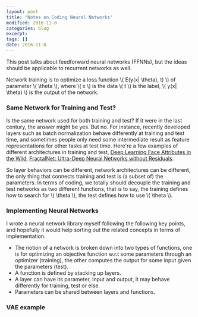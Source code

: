 ```yaml
---
layout: post
title: "Notes on Coding Neural Networks"
modified: 2016-11-8
categories: blog
excerpt:
tags: []
date: 2016-11-8
---
```


This post talks about feedforward neural networks (FFNNs), but the ideas should be applicable to recurrent networks as well.

Network training is to optimize a loss function \\( E(y(x\| \theta), t) \\) of parameter \\( \theta \\), where \\( x \\) is the data \\( t \\) is the label, \\( y(x\| \theta) \\) is the output of the network. 

### Same Network for Training and Test?
Is the same network used for both training and test? If it were in the last century, the answer might be yes. But no. 
For instance, recently developed layers such as batch normalization behave differently at training and test time, and sometimes people only need some intermediate result as feature representations for other tasks at test time. 
Here're a few examples of different architectures in training and test, [Deep Learning Face Attributes in the Wild](http://www.cv-foundation.org/openaccess/content_iccv_2015/papers/Liu_Deep_Learning_Face_ICCV_2015_paper.pdf), [FractalNet: Ultra-Deep Neural Networks without Residuals](https://arxiv.org/abs/1605.07648).

So layer behaviors can be different, network architectures can be different, 
the only thing that connects training and test is (a subset of) the parameters. 
In terms of coding, we totally should decouple the training and test networks as two different functions,
that is to say, the training defines how to search for \\( \theta \\), the test defines how to use \\( \theta \\).

### Implementing Neural Networks
I wrote a neural network library myself following the following key points, and hopefully it would help sorting out the related concepts in terms of implementation.  
- The notion of a network is broken down into two types of functions, 
one is for optimizing an objective function w.r.t some parameters through an optimizer (training), 
the other computes the output for some input given the parameters (test).
- A function is defined by stacking up layers.
- A layer can have its parameter, input and output, it may behave differently for training, test or else. 
- Parameters can be shared between layers and functions.

### VAE example
